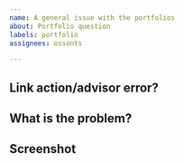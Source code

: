 ```yaml
---
name: A general issue with the portfolios
about: Portfolio question
labels: portfolio
assignees: ossonts

---
```


<!-- Please add some info so I can see the problem-->

## Link action/advisor error?

## What is the problem?

## Screenshot

